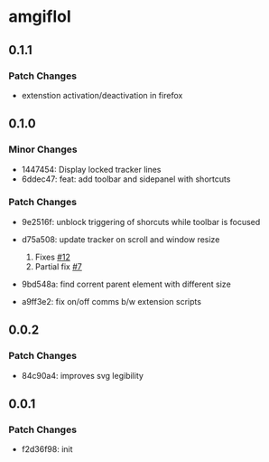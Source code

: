 # amgiflol

## 0.1.1

### Patch Changes

- extenstion activation/deactivation in firefox

## 0.1.0

### Minor Changes

- 1447454: Display locked tracker lines
- 6ddec47: feat: add toolbar and sidepanel with shortcuts

### Patch Changes

- 9e2516f: unblock triggering of shorcuts while toolbar is focused
- d75a508: update tracker on scroll and window resize

  1. Fixes [#12](https://github.com/sm17p/amgiflol/issues/12)
  2. Partial fix [#7](https://github.com/sm17p/amgiflol/issues/7)

- 9bd548a: find corrent parent element with different size
- a9ff3e2: fix on/off comms b/w extension scripts

## 0.0.2

### Patch Changes

- 84c90a4: improves svg legibility

## 0.0.1

### Patch Changes

- f2d36f98: init
